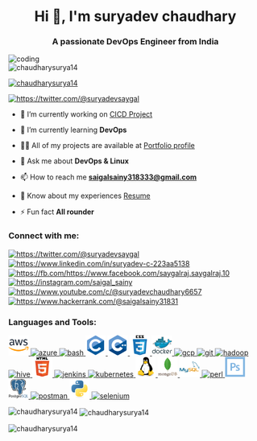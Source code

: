 <h1 align="center">Hi 👋, I'm suryadev chaudhary</h1>
<h3 align="center">A passionate DevOps Engineer from India</h3>

<img align="right" alt="coding" width="800" src="https://cdn.videoplasty.com/animation/midnight-coding-late-night-session-lofi-animation-stock-animation-51917-1280x720.jpg">

<p align="left"> <img src="https://komarev.com/ghpvc/?username=chaudharysurya14&label=Profile%20views&color=0e75b6&style=flat" alt="chaudharysurya14" /> </p>

<p align="left"> <a href="https://github.com/ryo-ma/github-profile-trophy"><img src="https://github-profile-trophy.vercel.app/?username=chaudharysurya14" alt="chaudharysurya14" /></a> </p>

<p align="left"> <a href="https://twitter.com/https://twitter.com/@suryadevsaygal" target="blank"><img src="https://img.shields.io/twitter/follow/https://twitter.com/@suryadevsaygal?logo=twitter&style=for-the-badge" alt="https://twitter.com/@suryadevsaygal" /></a> </p>

- 🔭 I’m currently working on [CICD Project](https://github.com/chaudharysurya14/CICD_Portfolio_maven_project.git)

- 🌱 I’m currently learning **DevOps**

- 👨‍💻 All of my projects are available at [Portfolio profile](https://chaudharysurya14.github.io/cyber.playboy/)

- 💬 Ask me about **DevOps & Linux**

- 📫 How to reach me **saigalsainy318333@gmail.com**

- 📄 Know about my experiences [Resume](https://docs.google.com/document/d/18vyy8xx-YJOSt6IKdQJkftqb4Kf8gWQeFRVCoDEZVZg/edit?usp=sharing)

- ⚡ Fun fact **All rounder**

<h3 align="left">Connect with me:</h3>
<p align="left">
<a href="https://twitter.com/https://twitter.com/@suryadevsaygal" target="blank"><img align="center" src="https://raw.githubusercontent.com/rahuldkjain/github-profile-readme-generator/master/src/images/icons/Social/twitter.svg" alt="https://twitter.com/@suryadevsaygal" height="30" width="40" /></a>
<a href="https://linkedin.com/in/https://www.linkedin.com/in/suryadev-c-223aa5138" target="blank"><img align="center" src="https://raw.githubusercontent.com/rahuldkjain/github-profile-readme-generator/master/src/images/icons/Social/linked-in-alt.svg" alt="https://www.linkedin.com/in/suryadev-c-223aa5138" height="30" width="40" /></a>
<a href="https://fb.com/https://fb.com/https://www.facebook.com/saygalraj.saygalraj.10" target="blank"><img align="center" src="https://raw.githubusercontent.com/rahuldkjain/github-profile-readme-generator/master/src/images/icons/Social/facebook.svg" alt="https://fb.com/https://www.facebook.com/saygalraj.saygalraj.10" height="30" width="40" /></a>
<a href="https://instagram.com/https://instagram.com/saigal_sainy" target="blank"><img align="center" src="https://raw.githubusercontent.com/rahuldkjain/github-profile-readme-generator/master/src/images/icons/Social/instagram.svg" alt="https://instagram.com/saigal_sainy" height="30" width="40" /></a>
<a href="https://www.youtube.com/c/https://www.youtube.com/c/@suryadevchaudhary6657" target="blank"><img align="center" src="https://raw.githubusercontent.com/rahuldkjain/github-profile-readme-generator/master/src/images/icons/Social/youtube.svg" alt="https://www.youtube.com/c/@suryadevchaudhary6657" height="30" width="40" /></a>
<a href="https://www.hackerrank.com/https://www.hackerrank.com/@saigalsainy31831" target="blank"><img align="center" src="https://raw.githubusercontent.com/rahuldkjain/github-profile-readme-generator/master/src/images/icons/Social/hackerrank.svg" alt="https://www.hackerrank.com/@saigalsainy31831" height="30" width="40" /></a>
</p>

<h3 align="left">Languages and Tools:</h3>
<p align="left"> <a href="https://aws.amazon.com" target="_blank" rel="noreferrer"> <img src="https://raw.githubusercontent.com/devicons/devicon/master/icons/amazonwebservices/amazonwebservices-original-wordmark.svg" alt="aws" width="40" height="40"/> </a> <a href="https://azure.microsoft.com/en-in/" target="_blank" rel="noreferrer"> <img src="https://www.vectorlogo.zone/logos/microsoft_azure/microsoft_azure-icon.svg" alt="azure" width="40" height="40"/> </a> <a href="https://www.gnu.org/software/bash/" target="_blank" rel="noreferrer"> <img src="https://www.vectorlogo.zone/logos/gnu_bash/gnu_bash-icon.svg" alt="bash" width="40" height="40"/> </a> <a href="https://www.cprogramming.com/" target="_blank" rel="noreferrer"> <img src="https://raw.githubusercontent.com/devicons/devicon/master/icons/c/c-original.svg" alt="c" width="40" height="40"/> </a> <a href="https://www.w3schools.com/cpp/" target="_blank" rel="noreferrer"> <img src="https://raw.githubusercontent.com/devicons/devicon/master/icons/cplusplus/cplusplus-original.svg" alt="cplusplus" width="40" height="40"/> </a> <a href="https://www.w3schools.com/css/" target="_blank" rel="noreferrer"> <img src="https://raw.githubusercontent.com/devicons/devicon/master/icons/css3/css3-original-wordmark.svg" alt="css3" width="40" height="40"/> </a> <a href="https://www.docker.com/" target="_blank" rel="noreferrer"> <img src="https://raw.githubusercontent.com/devicons/devicon/master/icons/docker/docker-original-wordmark.svg" alt="docker" width="40" height="40"/> </a> <a href="https://cloud.google.com" target="_blank" rel="noreferrer"> <img src="https://www.vectorlogo.zone/logos/google_cloud/google_cloud-icon.svg" alt="gcp" width="40" height="40"/> </a> <a href="https://git-scm.com/" target="_blank" rel="noreferrer"> <img src="https://www.vectorlogo.zone/logos/git-scm/git-scm-icon.svg" alt="git" width="40" height="40"/> </a> <a href="https://hadoop.apache.org/" target="_blank" rel="noreferrer"> <img src="https://www.vectorlogo.zone/logos/apache_hadoop/apache_hadoop-icon.svg" alt="hadoop" width="40" height="40"/> </a> <a href="https://hive.apache.org/" target="_blank" rel="noreferrer"> <img src="https://www.vectorlogo.zone/logos/apache_hive/apache_hive-icon.svg" alt="hive" width="40" height="40"/> </a> <a href="https://www.w3.org/html/" target="_blank" rel="noreferrer"> <img src="https://raw.githubusercontent.com/devicons/devicon/master/icons/html5/html5-original-wordmark.svg" alt="html5" width="40" height="40"/> </a> <a href="https://www.jenkins.io" target="_blank" rel="noreferrer"> <img src="https://www.vectorlogo.zone/logos/jenkins/jenkins-icon.svg" alt="jenkins" width="40" height="40"/> </a> <a href="https://kubernetes.io" target="_blank" rel="noreferrer"> <img src="https://www.vectorlogo.zone/logos/kubernetes/kubernetes-icon.svg" alt="kubernetes" width="40" height="40"/> </a> <a href="https://www.linux.org/" target="_blank" rel="noreferrer"> <img src="https://raw.githubusercontent.com/devicons/devicon/master/icons/linux/linux-original.svg" alt="linux" width="40" height="40"/> </a> <a href="https://www.mongodb.com/" target="_blank" rel="noreferrer"> <img src="https://raw.githubusercontent.com/devicons/devicon/master/icons/mongodb/mongodb-original-wordmark.svg" alt="mongodb" width="40" height="40"/> </a> <a href="https://www.mysql.com/" target="_blank" rel="noreferrer"> <img src="https://raw.githubusercontent.com/devicons/devicon/master/icons/mysql/mysql-original-wordmark.svg" alt="mysql" width="40" height="40"/> </a> <a href="https://www.perl.org/" target="_blank" rel="noreferrer"> <img src="https://api.iconify.design/logos-perl.svg" alt="perl" width="40" height="40"/> </a> <a href="https://www.photoshop.com/en" target="_blank" rel="noreferrer"> <img src="https://raw.githubusercontent.com/devicons/devicon/master/icons/photoshop/photoshop-line.svg" alt="photoshop" width="40" height="40"/> </a> <a href="https://www.postgresql.org" target="_blank" rel="noreferrer"> <img src="https://raw.githubusercontent.com/devicons/devicon/master/icons/postgresql/postgresql-original-wordmark.svg" alt="postgresql" width="40" height="40"/> </a> <a href="https://postman.com" target="_blank" rel="noreferrer"> <img src="https://www.vectorlogo.zone/logos/getpostman/getpostman-icon.svg" alt="postman" width="40" height="40"/> </a> <a href="https://www.python.org" target="_blank" rel="noreferrer"> <img src="https://raw.githubusercontent.com/devicons/devicon/master/icons/python/python-original.svg" alt="python" width="40" height="40"/> </a> <a href="https://www.selenium.dev" target="_blank" rel="noreferrer"> <img src="https://raw.githubusercontent.com/detain/svg-logos/780f25886640cef088af994181646db2f6b1a3f8/svg/selenium-logo.svg" alt="selenium" width="40" height="40"/> </a> </p>

<p><img align="left" src="https://github-readme-stats.vercel.app/api/top-langs?username=chaudharysurya14&show_icons=true&locale=en&layout=compact" alt="chaudharysurya14" /></p>

<p>&nbsp;<img align="center" src="https://github-readme-stats.vercel.app/api?username=chaudharysurya14&show_icons=true&locale=en" alt="chaudharysurya14" /></p>

<p><img align="center" src="https://github-readme-streak-stats.herokuapp.com/?user=chaudharysurya14&" alt="chaudharysurya14" /></p>
